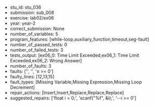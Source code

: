 - stu_id: stu_036	       
- submission: sub_008
- exercise: lab02/ex06
- year: year-2
- correct_submission: None
- number_of_variables: 5
- program_features: [while-loop,auxiliary_function,timeout,seg-fault] 
- number_of_passed_tests: 0
- number_of_failed_tests: 3
- tests_output: [ex06_0: Time Limit Exceeded,ex06_1: Time Limit Exceeded,ex06_2: Wrong Answer]
- number_of_faults: 3
- faults: ['', '', 'n >= 0']
- faulty_lines: [12,13,15]
- fault_types: [Missing Variable,Missing Expression,Missing Loop Decrement]
- repair_actions: [Insert,Insert,Replace,Replace,Replace] 
- suggested_repairs: ['float i = 0;', 'scanf("%f", &i);', '--i >= 0']
